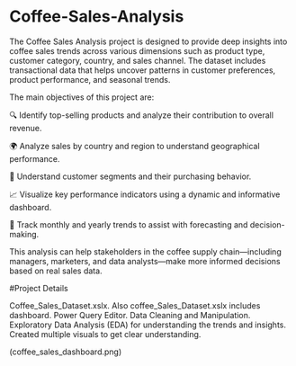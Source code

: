 # Coffee-Sales-Analysis

The Coffee Sales Analysis project is designed to provide deep insights into coffee sales trends across various dimensions such as product type, customer category, country, and sales channel. The dataset includes transactional data that helps uncover patterns in customer preferences, product performance, and seasonal trends.

The main objectives of this project are:

🔍 Identify top-selling products and analyze their contribution to overall revenue.

🌍 Analyze sales by country and region to understand geographical performance.

🛒 Understand customer segments and their purchasing behavior.

📈 Visualize key performance indicators using a dynamic and informative dashboard.

📆 Track monthly and yearly trends to assist with forecasting and decision-making.

This analysis can help stakeholders in the coffee supply chain—including managers, marketers, and data analysts—make more informed decisions based on real sales data.

#Project Details

Coffee_Sales_Dataset.xslx.
Also coffee_Sales_Dataset.xslx includes dashboard.
Power Query Editor.
Data Cleaning and Manipulation.
Exploratory Data Analysis (EDA) for understanding the trends and insights.
Created multiple visuals to get clear understanding.

(coffee_sales_dashboard.png)
